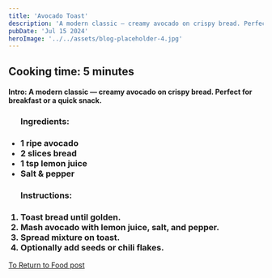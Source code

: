 ```yaml
---
title: 'Avocado Toast'
description: 'A modern classic — creamy avocado on crispy bread. Perfect for breakfast or a quick snack.'
pubDate: 'Jul 15 2024'
heroImage: '../../assets/blog-placeholder-4.jpg'
---
```

<h2>Cooking time: 5 minutes</h2>

<h4>Intro:
A modern classic — creamy avocado on crispy bread. Perfect for breakfast or a quick snack.</h4>
<ul>
<h3>Ingredients:<h3>
<li>1 ripe avocado</li>
<li>2 slices bread</li>
<li>1 tsp lemon juice</li>
<li>Salt & pepper</li>

</ul>
<ol>
<h3>Instructions:<h3>
<li>Toast bread until golden.</li>
<li>Mash avocado with lemon juice, salt, and pepper.</li>
<li>Spread mixture on toast.</li>
<li>Optionally add seeds or chili flakes.</li>
</ol>

<a href="/blog" > To Return to  Food post</a>